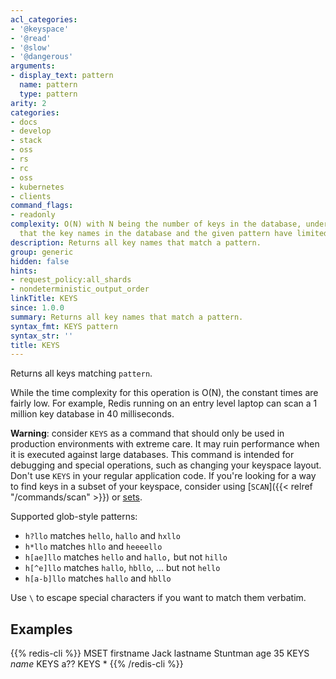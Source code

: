 ```yaml
---
acl_categories:
- '@keyspace'
- '@read'
- '@slow'
- '@dangerous'
arguments:
- display_text: pattern
  name: pattern
  type: pattern
arity: 2
categories:
- docs
- develop
- stack
- oss
- rs
- rc
- oss
- kubernetes
- clients
command_flags:
- readonly
complexity: O(N) with N being the number of keys in the database, under the assumption
  that the key names in the database and the given pattern have limited length.
description: Returns all key names that match a pattern.
group: generic
hidden: false
hints:
- request_policy:all_shards
- nondeterministic_output_order
linkTitle: KEYS
since: 1.0.0
summary: Returns all key names that match a pattern.
syntax_fmt: KEYS pattern
syntax_str: ''
title: KEYS
---
```

Returns all keys matching `pattern`.

While the time complexity for this operation is O(N), the constant times are
fairly low.
For example, Redis running on an entry level laptop can scan a 1 million key
database in 40 milliseconds.

**Warning**: consider `KEYS` as a command that should only be used in production
environments with extreme care.
It may ruin performance when it is executed against large databases.
This command is intended for debugging and special operations, such as changing
your keyspace layout.
Don't use `KEYS` in your regular application code.
If you're looking for a way to find keys in a subset of your keyspace, consider
using [`SCAN`]({{< relref "/commands/scan" >}}) or [sets][tdts].

[tdts]: /develop/data-types#sets

Supported glob-style patterns:

* `h?llo` matches `hello`, `hallo` and `hxllo`
* `h*llo` matches `hllo` and `heeeello`
* `h[ae]llo` matches `hello` and `hallo,` but not `hillo`
* `h[^e]llo` matches `hallo`, `hbllo`, ... but not `hello`
* `h[a-b]llo` matches `hallo` and `hbllo`

Use `\` to escape special characters if you want to match them verbatim.

## Examples

{{% redis-cli %}}
MSET firstname Jack lastname Stuntman age 35
KEYS *name*
KEYS a??
KEYS *
{{% /redis-cli %}}

